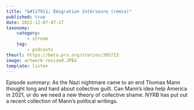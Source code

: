 ```yaml
---
title: "&#127911; Émigration Intérieure (remix)"
published: true
date: 2021-12-07-07-17
taxonomy:
    category:
        - stream
    tag:
        - podcasts
theurl: https://beta.prx.org/stories/395723
image: artwork-resized.JPEG
template: listen
---
```


Episode summary: As the Nazi nightmare came to an end Thomas Mann thought long and hard about collective guilt. Can Mann&rsquo;s idea help America in 2021, or do we need a new theory of collective shame. NYRB has put out a recent collection of Mann&rsquo;s political writings.
